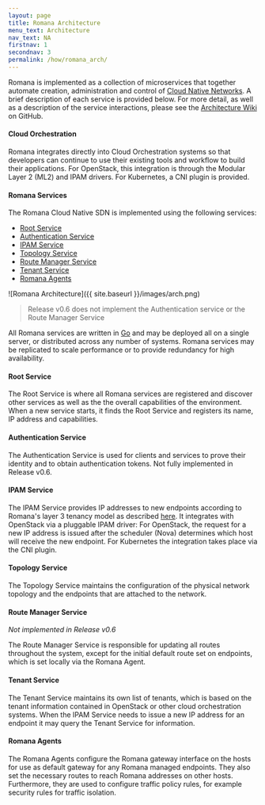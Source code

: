 ```yaml
---
layout: page
title: Romana Architecture
menu_text: Architecture
nav_text: NA
firstnav: 1
secondnav: 3
permalink: /how/romana_arch/
---
```


Romana is implemented as a collection of microservices that together automate creation, administration and control of [Cloud Native
Networks](/cloud/cloud_native_networks/). A brief description of each service is provided below. For more detail, as well as a description of the service interactions, please see the [Architecture Wiki](https://github.com/romana/core/wiki) on GitHub.

#### Cloud Orchestration

Romana integrates directly into Cloud Orchestration systems so that developers can continue to use their existing tools and workflow to build their applications. For OpenStack, this integration is through the Modular Layer 2 (ML2) and IPAM drivers. For Kubernetes, a CNI plugin is provided.

#### Romana Services

The Romana Cloud Native SDN is implemented using the following services:

- [Root Service](#root-service)
- [Authentication Service](#authorization-service)
- [IPAM Service](#ipam-service)
- [Topology Service](#topology-service)
- [Route Manager Service](#route-manager-service)
- [Tenant Service](#tenant-service)
- [Romana Agents](#romana-agents)

![Romana Architecture]({{ site.baseurl }}/images/arch.png)

> Release v0.6 does not implement the Authentication service or the Route Manager Service

All Romana services are written in [Go](https://golang.org/) and may be
deployed all on a single server, or distributed across any number of systems. Romana services may be replicated to scale performance or to provide redundancy for high availability. 


#### Root Service

The Root Service is where all Romana services are registered and discover other services as well as the the overall capabilities of the environment. When a new service starts, it finds the Root Service and registers its name, IP address and capabilities. 

#### Authentication Service

The Authentication Service is used for clients and services to prove their identity and to obtain authentication tokens.  Not fully implemented in Release
v0.6.

#### IPAM Service

The IPAM Service provides IP addresses to new endpoints according to Romana's layer 3 tenancy model as described
[here](/how/romana_details/#ip-address-management/). It integrates with
OpenStack via a pluggable IPAM driver: For OpenStack, the request for a new IP address is issued after the scheduler (Nova) determines which host will receive the new endpoint. For Kubernetes the integration takes place via the CNI plugin.

#### Topology Service

The Topology Service maintains the configuration of the physical network
topology and the endpoints that are attached to the network.

#### Route Manager Service

*Not implemented in Release v0.6*

The Route Manager Service is responsible for updating all routes throughout the system, except for the initial default route set on endpoints, which is set locally via the Romana Agent.

#### Tenant Service

The Tenant Service maintains its own list of tenants, which is based on the tenant information contained in OpenStack or other cloud orchestration systems. When the IPAM Service needs to issue a new IP address for an endpoint it may query the Tenant Service for information.

#### Romana Agents

The Romana Agents configure the Romana gateway interface on the hosts for use as default gateway for any Romana managed endpoints. They also set the necessary routes to reach Romana addresses on other hosts.  Furthermore, they are used to configure traffic policy rules, for example security rules for traffic isolation.

